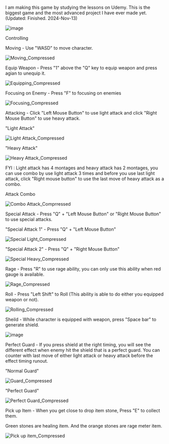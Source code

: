 I am making this game by studying the lessons on Udemy. This is the biggest game and the most advanced project I have ever made yet. (Updated: Finished. 2024-Nov-13)

![image](https://github.com/user-attachments/assets/c7c76453-ad7f-42bf-8c82-4cbe63daba76)


Controlling

Moving - Use "WASD" to move character.

![Moving_Compressed](https://github.com/user-attachments/assets/fa475b74-348b-46bd-8509-2dd79ec24e9a)

Equip Weapon - Press "1" above the "Q" key to equip weapon and press agian to unequip it.

![Equipping_Compressed](https://github.com/user-attachments/assets/20d0ada2-4079-446d-86e5-2f32d655b412)

Focusing on Enemy - Press "F" to focusing on enemies

![Focusing_Compressed](https://github.com/user-attachments/assets/a97bede7-2217-4ffc-ba2d-d1afd4d6482a)

Attacking - Click "Left Mouse Button" to use light attack and click "Right Mouse Button" to use heavy attack.

"Light Attack"

![Light Attack_Compressed](https://github.com/user-attachments/assets/114f0d55-2661-4b3c-9cec-c15a5497fefe)

"Heavy Attack"

![Heavy Attack_Compressed](https://github.com/user-attachments/assets/ba5503c4-3ab4-4eda-8a38-f088e94b423a)

FYI : Light attack has 4 montages and heavy attack has 2 montages, you can use combo by use light attack 3 times and before you use last light attack, click "Right mouse button" to use the last move of heavy attack as a combo.

Attack Combo

![Combo Attack_Comprressed](https://github.com/user-attachments/assets/543072f6-ca81-46f3-9bcc-40730c159f67)


Special Attack - Press "Q" + "Left Mouse Button" or "Right Mouse Button" to use special attacks.

"Special Attack 1" - Press "Q" + "Left Mouse Button"

![Special Light_Compressed](https://github.com/user-attachments/assets/471c48fa-7692-4818-aa92-c9adc5999738)

"Special Attack 2" - Press "Q" + "Right Mouse Button"

![Special Heavy_Compressed](https://github.com/user-attachments/assets/4e11d372-95dd-4ea8-879b-4a3c0dbd1998)

Rage - Press "R" to use rage ability, you can only use this ability when red gauge is available.

![Rage_Compressed](https://github.com/user-attachments/assets/63b52ae0-3b7d-475f-90b3-e4a0c1bd5232)

Roll - Press "Left Shift" to Roll (This ability is able to do either you equipped weapon or not).

![Rolling_Compressed](https://github.com/user-attachments/assets/444d4a87-7b12-449e-bf63-1b2faeb2b364)

Sheild - While character is equipped with weapon, press "Space bar" to generate shield.

![image](https://github.com/user-attachments/assets/75f12d56-4fd8-458c-86ce-540273f8a880)

Perfect Guard - If you press shield at the right timing, you will see the different effect when enemy hit the shield that is a perfect guard. You can counter with last move of either light attack or heavy attack before the effect timing runout.

"Normal Guard"

![Guard_Compressed](https://github.com/user-attachments/assets/0df17bed-dfd6-4566-9f45-3ccdfe4ad244)

"Perfect Guard"

![Perfect Guard_Compressed](https://github.com/user-attachments/assets/279014d4-c801-40fd-a813-46e92ad8fbea)


Pick up Item - When you get close to drop item stone, Press "E" to collect them.

Green stones are healing item. And the orange stones are rage meter item.

![Pick up item_Compressed](https://github.com/user-attachments/assets/6663c46c-32a0-4694-bbd3-81888a142823)
